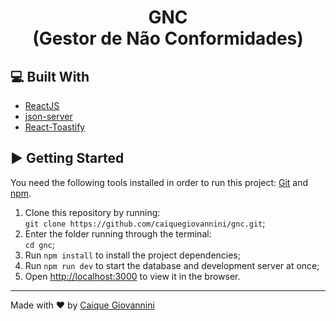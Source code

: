 <h1 align="center">GNC </br> (Gestor de Não Conformidades)</h1>

## :computer: Built With

- [ReactJS](https://pt-br.reactjs.org/)
- [json-server](https://github.com/typicode/json-server)
- [React-Toastify](https://fkhadra.github.io/react-toastify/introduction)

## :arrow_forward: Getting Started

You need the following tools installed in order to run this project: [Git](https://git-scm.com/) and [npm](https://www.npmjs.com/).

1. Clone this repository by running: <br> `git clone https://github.com/caiquegiovannini/gnc.git`;
2. Enter the folder running through the terminal: <br> `cd gnc`;
3. Run `npm install` to install the project dependencies;
4. Run `npm run dev` to start the database and development server at once;
5. Open [http://localhost:3000](http://localhost:3000) to view it in the browser.

---

Made with :heart: by [Caique Giovannini](https://www.linkedin.com/in/caique-giovannini/)
